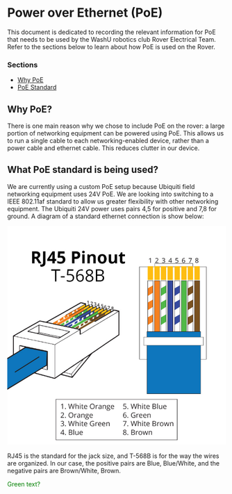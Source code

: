 # Power over Ethernet (PoE)

This document is dedicated to recording the relevant information for PoE that needs to be used by the WashU robotics club Rover Electrical Team. Refer to the sections below to learn about how PoE is used on the Rover.

### Sections
* [Why PoE](#why-poe)
* [PoE Standard](#what-poe-standard-is-being-used)


## Why PoE?

There is one main reason why we chose to include PoE on the rover: a large portion of networking equipment can be powered using PoE. This allows us to run a single cable to each networking-enabled device, rather than a power cable and ethernet cable. This reduces clutter in our device.

## What PoE standard is being used?

We are currently using a custom PoE setup because Ubiquiti field networking equipment uses 24V PoE. We are looking into switching to a IEEE 802.11af standard to allow us greater flexibility with other networking equipment. The Ubiquiti 24V power uses pairs 4,5 for positive and 7,8 for ground. A diagram of a standard ethernet connection is show below:

![Standard RJ45 ethernet jack](./ethernet.jpg)

RJ45 is the standard for the jack size, and T-568B is for the way the wires are organized. In our case, the positive pairs are Blue, Blue/White, and the negative pairs are Brown/White, Brown.

<span style="color:green">Green text?</span>